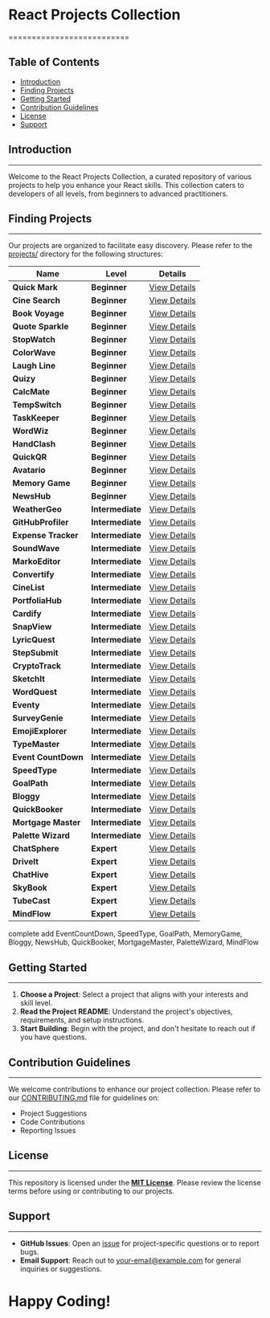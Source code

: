 # React Projects Collection
==========================

**Table of Contents**
-----------------

* [Introduction](#introduction)
* [Finding Projects](#finding-projects)
* [Getting Started](#getting-started)
* [Contribution Guidelines](#contribution-guidelines)
* [License](#license)
* [Support](#support)

## Introduction
------------

Welcome to the React Projects Collection, a curated repository of various projects to help you enhance your React skills. This collection caters to developers of all levels, from beginners to advanced practitioners.

## Finding Projects
-------------------

Our projects are organized to facilitate easy discovery. Please refer to the [projects/](projects/) directory for the following structures:

| **Name** | **Level** | **Details** |
| --- | --- | --- |
| **Quick Mark** | **Beginner** | [View Details](projects/beginner/quickmark.md) |
| **Cine Search** | **Beginner** | [View Details](projects/beginner/cinesearch.md) |
| **Book Voyage** | **Beginner** | [View Details](projects/beginner/BookVoyage.md) |
| **Quote Sparkle** | **Beginner** | [View Details](projects/beginner/QuoteSparkle.md) |
| **StopWatch** | **Beginner** | [View Details](projects/beginner/StopWatch.md) |
| **ColorWave** | **Beginner** | [View Details](projects/beginner/ColorWave.md) |
| **Laugh Line** | **Beginner** | [View Details](projects/beginner/LaughLine.md) |
| **Quizy** | **Beginner** | [View Details](projects/beginner/Quizy.md) |
| **CalcMate** | **Beginner** | [View Details](projects/beginner/CalcMate.md) |
| **TempSwitch** | **Beginner** | [View Details](projects/beginner/TempSwitch.md) |
| **TaskKeeper** | **Beginner** | [View Details](projects/beginner/TaskKeeper.md) |
| **WordWiz** | **Beginner** | [View Details](projects/beginner/WordWiz.md) |
| **HandClash** | **Beginner** | [View Details](projects/beginner/HandClash.md) |
| **QuickQR** | **Beginner** | [View Details](projects/beginner/QuickQR.md) |
| **Avatario** | **Beginner** | [View Details](projects/beginner/Avatario.md) |
| **Memory Game** | **Beginner** | [View Details](projects/beginner/MemoryGame.md) |
| **NewsHub** | **Beginner** | [View Details](projects/beginner/NewsHub.md) |
| **WeatherGeo** | **Intermediate** | [View Details](projects/intermediate/WeatherGeo.md) |
| **GitHubProfiler** | **Intermediate** | [View Details](projects/intermediate/GitHubProfiler.md) |
| **Expense Tracker** | **Intermediate** | [View Details](projects/intermediate/ExpenseTracker.md) |
| **SoundWave** | **Intermediate** | [View Details](projects/intermediate/SoundWave.md) |
| **MarkoEditor** | **Intermediate** | [View Details](projects/intermediate/MarkoEditor.md) |
| **Convertify** | **Intermediate** | [View Details](projects/intermediate/Convertify.md) |
| **CineList** | **Intermediate** | [View Details](projects/intermediate/CineList.md) |
| **PortfoliaHub** | **Intermediate** | [View Details](projects/intermediate/PortfoliaHub.md) |
| **Cardify** | **Intermediate** | [View Details](projects/intermediate/Cardify.md) |
| **SnapView** | **Intermediate** | [View Details](projects/intermediate/SnapView.md) |
| **LyricQuest** | **Intermediate** | [View Details](projects/intermediate/LyricQuest.md) |
| **StepSubmit** | **Intermediate** | [View Details](projects/intermediate/StepSubmit.md) |
| **CryptoTrack** | **Intermediate** | [View Details](projects/intermediate/CryptoTrack.md) |
| **SketchIt** | **Intermediate** | [View Details](projects/intermediate/SketchIt.md) |
| **WordQuest** | **Intermediate** | [View Details](projects/intermediate/WordQuest.md) |
| **Eventy** | **Intermediate** | [View Details](projects/intermediate/Eventy.md) |
| **SurveyGenie** | **Intermediate** | [View Details](projects/intermediate/SurveyGenie.md) |
| **EmojiExplorer** | **Intermediate** | [View Details](projects/intermediate/EmojiExplorer.md) |
| **TypeMaster** | **Intermediate** | [View Details](projects/intermediate/TypeMaster.md) |
| **Event CountDown** | **Intermediate** | [View Details](projects/intermediate/EventCountDown.md) |
| **SpeedType** | **Intermediate** | [View Details](projects/intermediate/SpeedType.md) |
| **GoalPath** | **Intermediate** | [View Details](projects/intermediate/GoalPath.md) |
| **Bloggy** | **Intermediate** | [View Details](projects/intermediate/Bloggy.md) |
| **QuickBooker** | **Intermediate** | [View Details](projects/intermediate/QuickBooker.md) |
| **Mortgage Master** | **Intermediate** | [View Details](projects/intermediate/MortgageMaster.md) |
| **Palette Wizard** | **Intermediate** | [View Details](projects/intermediate/PaletteWizard.md) |
| **ChatSphere** | **Expert** | [View Details](projects/expert/ChatSphere.md) |
| **DriveIt** | **Expert** | [View Details](projects/expert/DriveIt.md) |
| **ChatHive** | **Expert** | [View Details](projects/expert/ChatHive.md) |
| **SkyBook** | **Expert** | [View Details](projects/expert/SkyBook.md) |
| **TubeCast** | **Expert** | [View Details](projects/expert/TubeCast.md) |
| **MindFlow** | **Expert** | [View Details](projects/expert/MindFlow.md) |

complete add EventCountDown, SpeedType, GoalPath, MemoryGame, Bloggy, NewsHub,
QuickBooker, MortgageMaster, PaletteWizard, MindFlow
## Getting Started
-----------------

1. **Choose a Project**: Select a project that aligns with your interests and skill level.
2. **Read the Project README**: Understand the project's objectives, requirements, and setup instructions.
3. **Start Building**: Begin with the project, and don't hesitate to reach out if you have questions.

## Contribution Guidelines
-------------------------

We welcome contributions to enhance our project collection. Please refer to our [CONTRIBUTING.md](CONTRIBUTING.md) file for guidelines on:

* Project Suggestions
* Code Contributions
* Reporting Issues

## License
-------

This repository is licensed under the **[MIT License](LICENSE)**. Please review the license terms before using or contributing to our projects.

## Support
----------

* **GitHub Issues**: Open an [issue](https://github.com/your-username/awesome-projects-for-frontend-devs/issues) for project-specific questions or to report bugs.
* **Email Support**: Reach out to [your-email@example.com](mailto:rb3botsher@google.com) for general inquiries or suggestions.

**Happy Coding!**
==================
